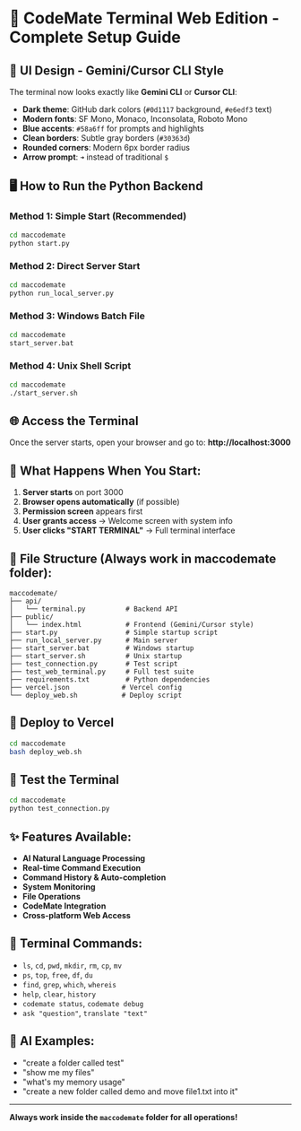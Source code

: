 # 🚀 CodeMate Terminal Web Edition - Complete Setup Guide

## 🎨 **UI Design - Gemini/Cursor CLI Style**
The terminal now looks exactly like **Gemini CLI** or **Cursor CLI**:
- **Dark theme**: GitHub dark colors (`#0d1117` background, `#e6edf3` text)
- **Modern fonts**: SF Mono, Monaco, Inconsolata, Roboto Mono
- **Blue accents**: `#58a6ff` for prompts and highlights
- **Clean borders**: Subtle gray borders (`#30363d`)
- **Rounded corners**: Modern 6px border radius
- **Arrow prompt**: `➜` instead of traditional `$`

## 🖥️ **How to Run the Python Backend**

### **Method 1: Simple Start (Recommended)**
```bash
cd maccodemate
python start.py
```

### **Method 2: Direct Server Start**
```bash
cd maccodemate
python run_local_server.py
```

### **Method 3: Windows Batch File**
```bash
cd maccodemate
start_server.bat
```

### **Method 4: Unix Shell Script**
```bash
cd maccodemate
./start_server.sh
```

## 🌐 **Access the Terminal**
Once the server starts, open your browser and go to:
**http://localhost:3000**

## 🔧 **What Happens When You Start:**

1. **Server starts** on port 3000
2. **Browser opens automatically** (if possible)
3. **Permission screen** appears first
4. **User grants access** → Welcome screen with system info
5. **User clicks "START TERMINAL"** → Full terminal interface

## 📁 **File Structure (Always work in maccodemate folder):**
```
maccodemate/
├── api/
│   └── terminal.py          # Backend API
├── public/
│   └── index.html           # Frontend (Gemini/Cursor style)
├── start.py                 # Simple startup script
├── run_local_server.py      # Main server
├── start_server.bat         # Windows startup
├── start_server.sh          # Unix startup
├── test_connection.py       # Test script
├── test_web_terminal.py     # Full test suite
├── requirements.txt         # Python dependencies
├── vercel.json             # Vercel config
└── deploy_web.sh           # Deploy script
```

## 🚀 **Deploy to Vercel**
```bash
cd maccodemate
bash deploy_web.sh
```

## 🧪 **Test the Terminal**
```bash
cd maccodemate
python test_connection.py
```

## ✨ **Features Available:**
- **AI Natural Language Processing**
- **Real-time Command Execution**
- **Command History & Auto-completion**
- **System Monitoring**
- **File Operations**
- **CodeMate Integration**
- **Cross-platform Web Access**

## 🎯 **Terminal Commands:**
- `ls`, `cd`, `pwd`, `mkdir`, `rm`, `cp`, `mv`
- `ps`, `top`, `free`, `df`, `du`
- `find`, `grep`, `which`, `whereis`
- `help`, `clear`, `history`
- `codemate status`, `codemate debug`
- `ask "question"`, `translate "text"`

## 🤖 **AI Examples:**
- "create a folder called test"
- "show me my files"
- "what's my memory usage"
- "create a new folder called demo and move file1.txt into it"

---

**Always work inside the `maccodemate` folder for all operations!**
